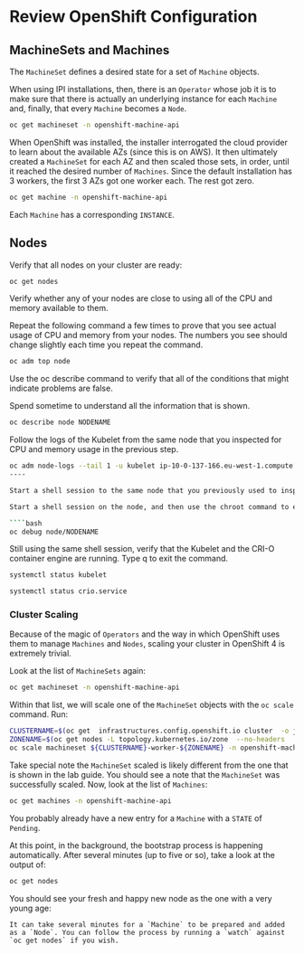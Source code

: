 # Review OpenShift Configuration

## MachineSets and Machines

The `MachineSet` defines a desired state for a set of `Machine` objects.

When using IPI installations, then, there is an `Operator` whose job it is to make
sure that there is actually an underlying instance for each `Machine` and,
finally, that every `Machine` becomes a `Node`.

````bash
oc get machineset -n openshift-machine-api
````

When OpenShift was installed, the installer interrogated the cloud provider
to learn about the available AZs (since this is on AWS). It then ultimately
created a `MachineSet` for each AZ and then scaled those sets, in order,
until it reached the desired number of `Machines`. Since the default
installation has 3 workers, the first 3 AZs got one worker each. The rest got
zero.

````bash
oc get machine -n openshift-machine-api
````

Each `Machine` has a corresponding `INSTANCE`.

## Nodes

Verify that all nodes on your cluster are ready:

````bash
oc get nodes
````

Verify whether any of your nodes are close to using all of the CPU and memory available to them.

Repeat the following command a few times to prove that you see actual usage of CPU and memory from your nodes. The numbers you see should change slightly each time you repeat the command.

````bash
oc adm top node
````

Use the oc describe command to verify that all of the conditions that might indicate problems are false.

Spend sometime to understand all the information that is shown.

````bash
oc describe node NODENAME
````

Follow the logs of the Kubelet from the same node that you inspected for CPU and memory usage in the previous step. 

````bash
oc adm node-logs --tail 1 -u kubelet ip-10-0-137-166.eu-west-1.compute.internal
----

Start a shell session to the same node that you previously used to inspect its OpenShift services and pods. Do not make any change to the node, such as stopping services or editing configuration files.

Start a shell session on the node, and then use the chroot command to enter the local file system of the host.

````bash
oc debug node/NODENAME
````

Still using the same shell session, verify that the Kubelet and the CRI-O container engine are running. Type q to exit the command.

````bash
systemctl status kubelet
````

````bash
systemctl status crio.service
````

### Cluster Scaling

Because of the magic of `Operators` and the way in which OpenShift uses them
to manage `Machines` and `Nodes`, scaling your cluster in OpenShift 4 is
extremely trivial.

Look at the list of `MachineSets` again:

````bash
oc get machineset -n openshift-machine-api
````

Within that list, we will scale one of the `MachineSet` objects with the
`oc scale` command. Run:

````bash
CLUSTERNAME=$(oc get  infrastructures.config.openshift.io cluster  -o jsonpath='{.status.infrastructureName}')
ZONENAME=$(oc get nodes -L topology.kubernetes.io/zone  --no-headers  | awk '{print $NF}' | tail -1)
oc scale machineset ${CLUSTERNAME}-worker-${ZONENAME} -n openshift-machine-api --replicas=2
````

Take special note the `MachineSet` scaled is likely different from
the one that is shown in the lab guide. You should see a note that the
`MachineSet` was successfully scaled. Now, look at the list of `Machines`:

````bash
oc get machines -n openshift-machine-api
````

You probably already have a new entry for a `Machine` with a `STATE` of
`Pending`.

At this point, in the background, the bootstrap process is happening
automatically. After several minutes (up to five or so), take a look at the
output of:

````bash
oc get nodes
````

You should see your fresh and happy new node as the one with a very young age:


````
It can take several minutes for a `Machine` to be prepared and added
as a `Node`. You can follow the process by running a `watch` against
`oc get nodes` if you wish.
````
